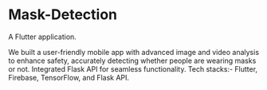 # Mask-Detection

A Flutter application.

We built a user-friendly mobile app with advanced image and video analysis to enhance safety,
accurately detecting whether people are wearing masks or not. Integrated Flask API for seamless functionality.
Tech stacks:- Flutter, Firebase, TensorFlow, and Flask API.
